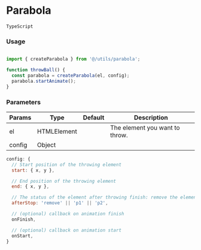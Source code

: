 # Parabola 

`TypeScript` 

### Usage

```javascript

import { createParabola } from '@/utils/parabola';

function throwBall() {
  const parabola = createParabola(el, config);
  parabola.startAnimate();
}
```

### Parameters

Params       | Type        | Default     | Description |
-------------|-------------|-------------|-------------|
el           | HTMLElement |             | The element you want to throw. |
config       | Object      |             |             |

```javascript
config: {
  // Start position of the throwing element
  start: { x, y },

  // End position of the throwing element
  end: { x, y },

  // The status of the element after throwing finish: remove the element || back to start || stay at end
  afterStop: 'remove' || 'p1' || 'p2',

  // (optional) callback on animation finish
  onFinish,

  // (optional) callback on animation start
  onStart,
}
```